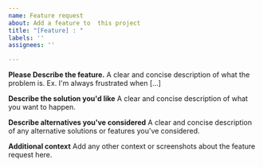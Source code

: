 ```yaml
---
name: Feature request
about: Add a feature to  this project
title: "[Feature] : "
labels: ''
assignees: ''

---
```


**Please Describe the feature.**
A clear and concise description of what the problem is. Ex. I'm always frustrated when [...]

**Describe the solution you'd like**
A clear and concise description of what you want to happen.

**Describe alternatives you've considered**
A clear and concise description of any alternative solutions or features you've considered.

**Additional context**
Add any other context or screenshots about the feature request here.
